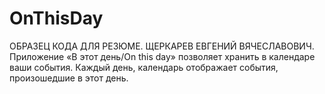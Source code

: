 # OnThisDay
ОБРАЗЕЦ КОДА ДЛЯ РЕЗЮМЕ. ЩЕРКАРЕВ ЕВГЕНИЙ ВЯЧЕСЛАВОВИЧ.
Приложение «В этот день/On this day»  позволяет хранить в календаре ваши события.
Каждый день, календарь отображает события, произошедшие в этот день.
